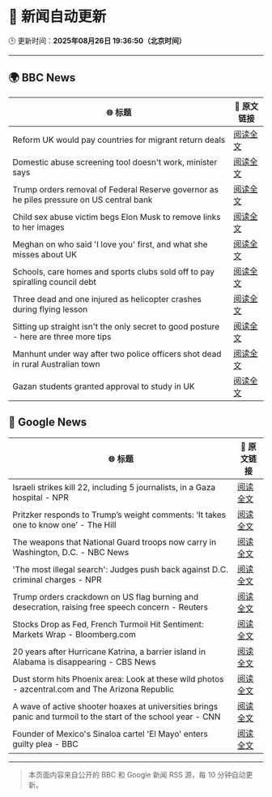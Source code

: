 # 🧠 新闻自动更新

🕒 更新时间：**2025年08月26日 19:36:50（北京时间）**

---

## 🌍 BBC News

| 🌐 标题 | 🔗 原文链接 |
|--------|-------------|
| Reform UK would pay countries for migrant return deals | [阅读全文](https://www.bbc.com/news/articles/c5yk4r5e514o?at_medium=RSS&at_campaign=rss) |
| Domestic abuse screening tool doesn't work, minister says | [阅读全文](https://www.bbc.com/news/articles/cr4e7yrxkgvo?at_medium=RSS&at_campaign=rss) |
| Trump orders removal of Federal Reserve governor as he piles pressure on US central bank | [阅读全文](https://www.bbc.com/news/articles/cx275n8gx0ro?at_medium=RSS&at_campaign=rss) |
| Child sex abuse victim begs Elon Musk to remove links to her images | [阅读全文](https://www.bbc.com/news/articles/cq587wv4d5go?at_medium=RSS&at_campaign=rss) |
| Meghan on who said 'I love you' first, and what she misses about UK | [阅读全文](https://www.bbc.com/news/articles/cp94ly9x9y4o?at_medium=RSS&at_campaign=rss) |
| Schools, care homes and sports clubs sold off to pay spiralling council debt | [阅读全文](https://www.bbc.com/news/articles/cq87497v8ypo?at_medium=RSS&at_campaign=rss) |
| Three dead and one injured as helicopter crashes during flying lesson | [阅读全文](https://www.bbc.com/news/articles/c87e22ryerlo?at_medium=RSS&at_campaign=rss) |
| Sitting up straight isn't the only secret to good posture - here are three more tips | [阅读全文](https://www.bbc.com/news/articles/c890kejpg34o?at_medium=RSS&at_campaign=rss) |
| Manhunt under way after two police officers shot dead in rural Australian town | [阅读全文](https://www.bbc.com/news/articles/ckge4555vpxo?at_medium=RSS&at_campaign=rss) |
| Gazan students granted approval to study in UK | [阅读全文](https://www.bbc.com/news/articles/cgqnjqgp719o?at_medium=RSS&at_campaign=rss) |

## 📰 Google News

| 🌐 标题 | 🔗 原文链接 |
|--------|-------------|
| Israeli strikes kill 22, including 5 journalists, in a Gaza hospital - NPR | [阅读全文](https://news.google.com/rss/articles/CBMijAFBVV95cUxObm9aZm1XLUxqVWNBRFVFbHk4NWNJZWpzV3h3NTYycHFWZE42Q3ZhYml5alZ5UTg3alM1aU5pY3BvdmFSdnRPY29nSmdoRkliWTVXSTh1Y096UDBfVzhrcEQzRUxlbzd4YzAySVYzVVV3SmFWYS15aF9CSzZhcHY5Z3lKVmhUQmZUSzlxTg?oc=5) |
| Pritzker responds to Trump’s weight comments: ‘It takes one to know one’ - The Hill | [阅读全文](https://news.google.com/rss/articles/CBMiiAFBVV95cUxOd281dVVwNUc2WFhNTVFQaUhjZFVLSkNiV1BudU9OYXczNDMybk1nbGYwbjZjMmRnRjFiS2RfTVpTYjJBLXhHZU9xMXRRN3dxMTBuU002MUR5SDgwQTczdVN2X3JGa3pORVdXS3VtTmtXTVBfYTJJOXlObFhJSUE2SHhMZDFFRXJ60gGOAUFVX3lxTE9Qc2J0NldYSDFaemwwNG5LOXdrazRBUmxxRmxaMXhRSUZ5OXI3RnI1Z0t1eEpPbTBkdW0tUXFFSGhrZllyQldsU2FlLWZ3RUFyLWd4bDlGRU84NkRWMUYzLWVubnlBQk04eV9nLVhsU3kyQldvY2plU0dwNWdqdy1TTWlRdHRiRDdNRU56eVE?oc=5) |
| The weapons that National Guard troops now carry in Washington, D.C. - NBC News | [阅读全文](https://news.google.com/rss/articles/CBMisAFBVV95cUxPRHdpdWtwWjE4MHdHbFpfSXNWX2hHMnpKSzRDWlh0RThoVy1oUkhZUEw1SE04aUVqMjVTMHZ5cy1kRTZlRWZ2VXdSbUVYQ0lHVFRaSU9heVF5YmJsWHgtQVJCSmdqUEVuMWRxTlpPSE1IeEhURlk3OXpOX3lybkFyQ2M4NVMtRlVnMTNWakxqYmJpVlFyQzRtSGFwZzdWNUFBRUtES0ROQzdVNkdjbmR0R9IBVkFVX3lxTE5CTFZEX2FkNTZRQUNuTE4xR1FUZTdWRUdIVzZ0TjNReE9raG5qRHhfVHpiaEFxMmtubTlTc2RvYWZXTXNoN0dJMDU2a2lFTTJqd2hFMHNB?oc=5) |
| 'The most illegal search': Judges push back against D.C. criminal charges - NPR | [阅读全文](https://news.google.com/rss/articles/CBMiggFBVV95cUxPSFdGR3gwd2RkcFlyVF9vRk1ER3YwdW15QmxsTzJGWXF4VTgxRUZqVFdlMnFFT3pGQ0Q4ZzlBWnRfWVVYamxPaUljMXR6TUdDWUNNX01QNUlFM0p5SmZRNk1ySmFHcEZYMTlZM1RNeWFoamVCSXEzcGFsTkxoSmJ0OHl3?oc=5) |
| Trump orders crackdown on US flag burning and desecration, raising free speech concern - Reuters | [阅读全文](https://news.google.com/rss/articles/CBMiwAFBVV95cUxPTUlqczVacGVmZTRleWVYeDR1dVBpaU11N1VJVDNUREJFd3dENjdrUzZ0TnhDbDlzQnpFaTFSM2Z6WHFvOGs3dUNzaVdfYkVtZWtZN1JBVGZTd0FjUE9qY3htMjlCX0JzV25SalZRekRSdl9vdGw2Wmh6ZEdFbDhpcW9IOFNBS3JpajlYcEhTMXBSZnYtMjhDMzhOZXp4OXBqanh4YUkzd29mN1hoaWY4RFJORjd0SGtjcmNCajd0Y2s?oc=5) |
| Stocks Drop as Fed, French Turmoil Hit Sentiment: Markets Wrap - Bloomberg.com | [阅读全文](https://news.google.com/rss/articles/CBMilAFBVV95cUxNYno2cFZONEtCamREZU1NMXhxcms2NFBSa2t5MDZRQTFtTWt1S0x4dXd5RGNzT0tpclRpY0pYVnJFTXBKUlo3cERWMHAtcGVvUVJBS25GSWZ3NVFaVklqbTQwaVVsbnZkVjBrVThhOGNhT0JoSktzbFlid2NISm1MWmFONG1nZkMtRTRwc1NEN1B3RlNr?oc=5) |
| 20 years after Hurricane Katrina, a barrier island in Alabama is disappearing - CBS News | [阅读全文](https://news.google.com/rss/articles/CBMigwFBVV95cUxPZjA1a25TX3BmVDFwX0cwMGltNENsa3Zkd2wxUFlOVUNVcEZNbTZrSFQyQ0lDamVPal8yLXp0bTZEdkN1Z1BNcjJ1clU3ODJ1NGZmaXBndzRqOFhJd0lDbGVVd3RERVludjZISHBXaGNKQTdDMGhXZnpwbUNURzFJd1F6a9IBiAFBVV95cUxQbjROaklrYngwaDZMeWlTOXBNckpjaFV4Tzc4RE1uRi0ycnItNmFOdlNpN1Z6endhRVRiUnFJbGFteW1PQUdIWlNqa3VySHktdjZYbHg4Qy1pemViNjA2Qms2RkVpdzdRZ2lrcG8yRXNpRGxQdHdlcmZuaEplVXVZQ1VaSHdaNDFN?oc=5) |
| Dust storm hits Phoenix area: Look at these wild photos - azcentral.com and The Arizona Republic | [阅读全文](https://news.google.com/rss/articles/CBMivgFBVV95cUxObUJWMlVoMUU0N3B2MjZEc3E1aGJNekR5X0JEUkRTc3JIcTd1WTFoSmZHNElvU1czRW9CdFhXQUs2R2s0TzliMmhXOXp6U2VNMVlPeGtyRnFEaE5pbFVBOGU1UW9ZMEVjYnZQTEsxd3JLdWVoajFGTW9VTTVYejgzRnYzZVpKazQ0RzljcmY2SGRGb3FNRVoyNmYtQTF1cXp6TDhmUWQ3SEpuVm1Bei1WeWg0T1dYMmQyaHM5TE1n?oc=5) |
| A wave of active shooter hoaxes at universities brings panic and turmoil to the start of the school year - CNN | [阅读全文](https://news.google.com/rss/articles/CBMijgFBVV95cUxOWVpCZ1h6VlpoT2cydl9nUThqMWx5VkdRUVkyTURXdi05c3dNeUw5cG1reTRQVjRXYVVIV3loeG1YdmlReHlscGwzbVl1NktucGJucHhySGFrRU5Ib2xZQVJJNTFBTkNzcnVESDM0NTVxV2hmTG5TUk5jNW10UTRNVmNkcUF2VUVrd1Rvc21R0gGOAUFVX3lxTFBrS25qcXo5RTZycmFvYjlzaHgxYWFyek1uQXNoS3FYZkwwYW45YUVfQ0NvV1BQWmRselh5SjJnVE1vRGFhdDA2NjVqYjFMd2d1LXM1dTBCWGJpZ1hIbFI1NGVneHNzaXBhWEJEQ3FPdkZDZy1YNk54akdfOWRIRDVvTzBPTm1mTFI3RTJnWkE?oc=5) |
| Founder of Mexico's Sinaloa cartel 'El Mayo' enters guilty plea - BBC | [阅读全文](https://news.google.com/rss/articles/CBMiWkFVX3lxTFBKSWNLQmtldnVKME9tSEFRRVRKbThaMEltc0VrX0NLa2ZIbTZsUG9sTTQxWHdTMmkxSV9YcHA2a1VmSUtpRnVmMWM5cTM2TEFvR2RtbmV6SThfQdIBX0FVX3lxTE9DNUctSlRDd1lsaWtFVmpYUC15VHVNNU9qaEhuRGRrcmZ0SjkxbWFKWEhyeHNPb3hwMEdzS1M5RDNpNEJZTjhJX0tpUW4xcWNKTmlObkl6aThzWEExaF9F?oc=5) |

---
> 本页面内容来自公开的 BBC 和 Google 新闻 RSS 源，每 10 分钟自动更新。